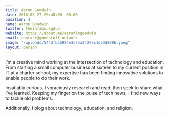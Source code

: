 ```yaml
---
title: Aaron Goodwin
date: 2016-05-27 20:48:00 -06:00
position: 4
name: Aaron Goodwin
twitter: theinfamousgdub
website: https://about.me/aaronlmgoodwin
email: contact@goodstuff.network
image: "/uploads/544dfb3b924e3c7ea1f29ec1d53d8086.jpeg"
layout: person
---
```


I’m a creative mind working at the intersection of technology and education. From starting a small computer business at sixteen to my current position in IT at a charter school, my expertise has been finding innovative solutions to enable people to do their work.

Insatiably curious, I voraciously research and read, then seek to share what I’ve learned. Keeping my finger on the pulse of tech news, I find new ways to tackle old problems.

Additionally, I blog about technology, education, and religion.
